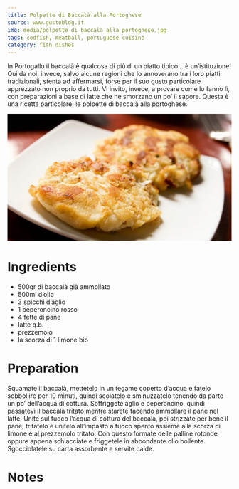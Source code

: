 ```yaml
---
title: Polpette di Baccalà alla Portoghese
source: www.gustoblog.it
img: media/polpette_di_baccala_alla_portoghese.jpg
tags: codfish, meatball, portuguese cuisine
category: fish dishes
---
```


In Portogallo il baccalà è qualcosa di più di un piatto tipico… è un’istituzione! Qui da noi, invece, salvo alcune regioni che lo annoverano tra i loro piatti tradizionali, stenta ad affermarsi, forse per il suo gusto particolare apprezzato non proprio da tutti. Vi invito, invece, a provare come lo fanno lì, con preparazioni a base di latte che ne smorzano un po’ il sapore. Questa è una ricetta particolare: le polpette di baccalà alla portoghese.

![Polpette di Baccalà alla Portoghese](media/polpette_di_baccala_alla_portoghese.jpg)

Ingredients
===========

* 500gr di baccalà già ammollato
* 500ml d’olio
* 3 spicchi d’aglio
* 1 peperoncino rosso
* 4 fette di pane
* latte q.b.
* prezzemolo
* la scorza di 1 limone bio

Preparation
===========

Squamate il baccalà, mettetelo in un tegame coperto d’acqua e fatelo sobbollire per 10 minuti, quindi scolatelo e sminuzzatelo tenendo da parte un po’ dell’acqua di cottura. Soffriggete aglio e peperoncino, quindi passatevi il baccalà tritato mentre starete facendo ammollare il pane nel latte. Unite sul fuoco l’acqua di cottura del baccalà, poi strizzate per bene il pane, tritatelo e unitelo all’impasto a fuoco spento assieme alla scorza di limone e al prezzemolo tritato. Con questo formate delle palline rotonde oppure appena schiacciate e friggetele in abbondante olio bollente. Sgocciolatele su carta assorbente e servite calde.

Notes
=====
